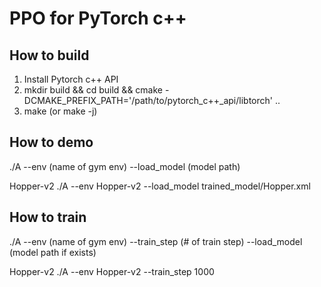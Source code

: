 # PPO for PyTorch c++

## How to build

1. Install Pytorch c++ API
2. mkdir build && cd build && cmake -DCMAKE_PREFIX_PATH='/path/to/pytorch_c++_api/libtorch' ..
3. make (or make -j)

## How to demo

./A --env (name of gym env) --load_model (model path)

Hopper-v2
./A --env Hopper-v2 --load_model trained_model/Hopper.xml

## How to train

./A --env (name of gym env) --train_step (# of train step) --load_model (model path if exists)

Hopper-v2
./A --env Hopper-v2 --train_step 1000
